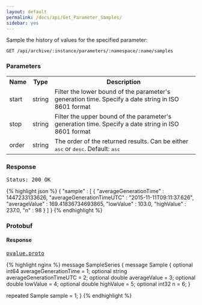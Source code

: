 ```yaml
---
layout: default
permalink: /docs/api/Get_Parameter_Samples/
sidebar: yes
---
```


Sample the history of values for the specified parameter:

    GET /api/archive/:instance/parameters/:namespace/:name/samples


### Parameters

<table class="inline">
    <tr>
        <th>Name</th>
        <th>Type</th>
        <th>Description</th>
    </tr>
    <tr>
        <td class="code">start</td>
        <td class="code">string</td>
        <td>Filter the lower bound of the parameter's generation time. Specify a date string in ISO 8601 format</td>
    </tr>
    <tr>
        <td class="code">stop</td>
        <td class="code">string</td>
        <td>Filter the upper bound of the parameter's generation time. Specify a date string in ISO 8601 format</td>
    </tr>
    <tr>
        <td class="code">order</td>
        <td class="code">string</td>
        <td>The order of the returned results. Can be either <tt>asc</tt> or <tt>desc</tt>. Default: <tt>asc</tt></td>
    </tr>
</table>
 

### Response

<pre class="header">Status: 200 OK</pre>
{% highlight json %}
{
  "sample" : [ {
    "averageGenerationTime" : 1447233133626,
    "averageGenerationTimeUTC" : "2015-11-11T09:11:37.626",
    "averageValue" : 169.41836734693865,
    "lowValue" : 103.0,
    "highValue" : 237.0,
    "n" : 98
  } ]
}
{% endhighlight %}

### Protobuf

#### Response

<pre class="r header"><a href="/docs/api/pvalue.proto/">pvalue.proto</a></pre>
{% highlight nginx %}
message SampleSeries {
  message Sample {
    optional int64 averageGenerationTime = 1;
    optional string averageGenerationTimeUTC = 2;
    optional double averageValue = 3;
    optional double lowValue = 4;
    optional double highValue = 5;
    optional int32 n = 6;
  }

  repeated Sample sample = 1;
}
{% endhighlight %}
